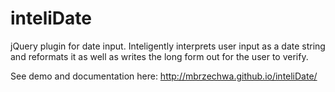 # inteliDate
jQuery plugin for date input. Inteligently interprets user input as a date string and reformats it as well as writes the long form out for the user to verify.

See demo and documentation here: http://mbrzechwa.github.io/inteliDate/
